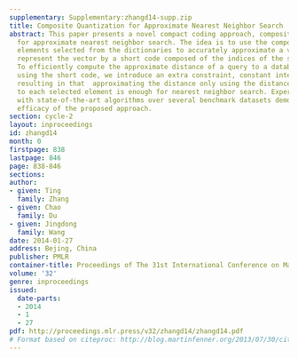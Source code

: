 ```yaml
---
supplementary: Supplementary:zhangd14-supp.zip
title: Composite Quantization for Approximate Nearest Neighbor Search
abstract: This paper presents a novel compact coding approach, composite quantization,
  for approximate nearest neighbor search. The idea is to use the composition of several
  elements selected from the dictionaries to accurately approximate a vector and to
  represent the vector by a short code composed of the indices of the selected elements.
  To efficiently compute the approximate distance of a query to a database vector
  using the short code, we introduce an extra constraint, constant inter-dictionary-element-product,
  resulting in that  approximating the distance only using the distance of the query
  to each selected element is enough for nearest neighbor search. Experimental comparison
  with state-of-the-art algorithms over several benchmark datasets demonstrates the
  efficacy of the proposed approach.
section: cycle-2
layout: inproceedings
id: zhangd14
month: 0
firstpage: 838
lastpage: 846
page: 838-846
sections: 
author:
- given: Ting
  family: Zhang
- given: Chao
  family: Du
- given: Jingdong
  family: Wang
date: 2014-01-27
address: Bejing, China
publisher: PMLR
container-title: Proceedings of The 31st International Conference on Machine Learning
volume: '32'
genre: inproceedings
issued:
  date-parts:
  - 2014
  - 1
  - 27
pdf: http://proceedings.mlr.press/v32/zhangd14/zhangd14.pdf
# Format based on citeproc: http://blog.martinfenner.org/2013/07/30/citeproc-yaml-for-bibliographies/
---
```

